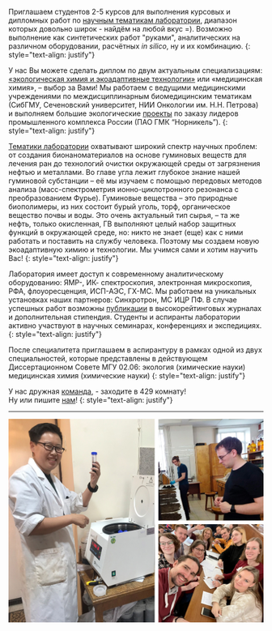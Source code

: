 Приглашаем студентов 2-5 курсов для выполнения курсовых и дипломных работ по [научным тематикам лаборатории](/science/), диапазон которых довольно широк - найдём на любой вкус =). Возможно выполнение как синтетических работ "руками", аналитических на различном оборудовании, расчётных *in silico*, ну и их комбинацию.
{: style="text-align: justify"}

У нас Вы можете сделать диплом по двум актуальным специализациям: [«экологическая химия и экоадаптивные технологии»](/assets/pdf/spetsializatsiaEco.pdf) или «медицинская химия», – выбор за Вами!
Мы работаем с ведущими медицинскими учреждениями по междисциплинарным биомедицинским тематикам (СибГМУ, Сеченовский университет, НИИ Онкологии им. Н.Н. Петрова) и выполняем большие экологические [проекты](/projects/) по заказу лидеров промышленного комплекса России (ПАО ГМК “Норникель”). 
{: style="text-align: justify"}

[Тематики лаборатории](/science/) охватывают широкий спектр научных проблем: от создания бионаноматериалов на основе гуминовых веществ для лечения ран до технологий очистки окружающей среды от загрязнения нефтью и металлами. Во главе угла лежит глубокое знание нашей гуминовой субстанции – её мы изучаем с помощью передовых методов анализа (масс-спектрометрия ионно-циклотронного резонанса с преобразованием Фурье). Гуминовые вещества – это природные биополимеры, из них состоит бурый уголь, торф, органическое вещество почвы и воды. Это очень актуальный тип сырья, – та же нефть, только окисленная, ГВ выполняют целый набор защитных функций в окружающей среде, но: никто не знает (еще) как с ними работать и поставить на службу человека. Поэтому мы создаем новую экоадаптивную химию и технологии. Мы учимся сами и хотим научить Вас!
{: style="text-align: justify"} 

Лаборатория имеет доступ к современному аналитическому оборудованию: ЯМР-, ИК- спектроскопия, электронная микроскопия, РФА, флоуоресценция, ИСП-АЭС, ГХ-МС. Мы работаем на уникальных установках наших партнеров: Синхротрон, МС ИЦР ПФ. В случае успешных работ возможны [публикации](/publications/) в высокорейтинговых журналах и дополнительная стипендия. Студенты и аспиранты лаборатории активно участвуют в научных семинарах, конференциях и экспедициях.
{: style="text-align: justify"}

После специалитета приглашаем  в аспирантуру в рамках одной из двух специальностей, которые представлены в действующем Диссертационном Совете МГУ 02.06:
экология (химические науки)<br>
медицинская химия (химические науки)
{: style="text-align: justify"}

У нас дружная [команда](/people/), - заходите в 429 комнату!<br>
Ну или пишите [нам](/contacts/)!
{: style="text-align: justify"}

<hr color="white">
<img src="/assets/images/site-logo/430.jpg" />
